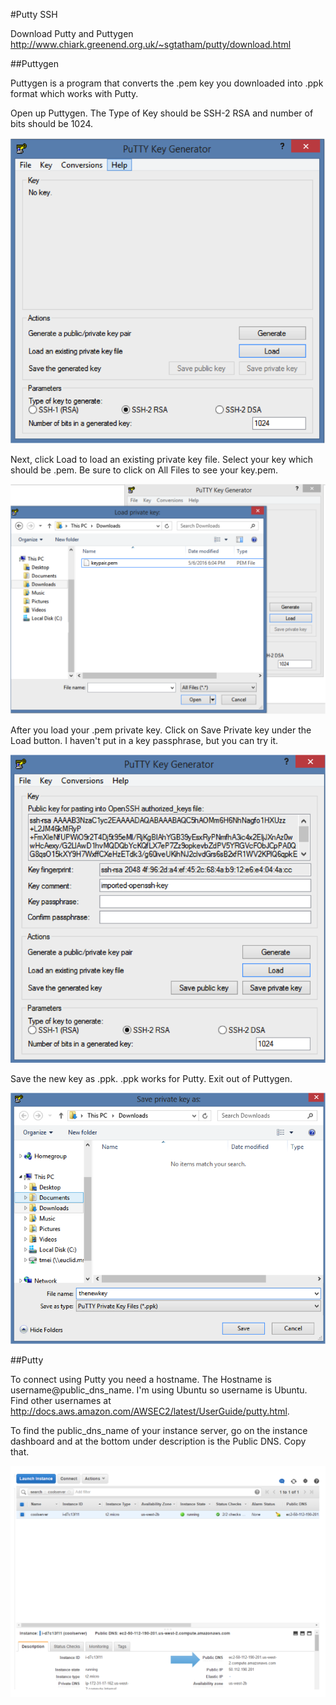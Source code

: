#Putty SSH

Download Putty and Puttygen 
http://www.chiark.greenend.org.uk/~sgtatham/putty/download.html

##Puttygen

Puttygen is a program that converts the .pem key you downloaded into .ppk format which works with Putty. 

Open up Puttygen. The Type of Key should be SSH-2 RSA and number of bits should be 1024.


![alt tag](https://github.com/TonyMeiDeveloper/GuideOnTheSide/blob/master/GuidePictures/puttygen1.png)


Next, click Load to load an existing private key file. Select your key which should be .pem. Be sure to click on All Files to see your key.pem. 


![alt tag](https://github.com/TonyMeiDeveloper/GuideOnTheSide/blob/master/GuidePictures/puttygen2.png)


After you load your .pem private key. Click on Save Private key under the Load button. I haven't put in a key passphrase, but you can try it. 


![alt tag](https://github.com/TonyMeiDeveloper/GuideOnTheSide/blob/master/GuidePictures/puttygen3.png)


Save the new key as .ppk. .ppk works for Putty. Exit out of Puttygen. 


![alt tag](https://github.com/TonyMeiDeveloper/GuideOnTheSide/blob/master/GuidePictures/puttygen4.png)


##Putty

To connect using Putty you need a hostname. The Hostname is username@public_dns_name. I'm using Ubuntu so username is Ubuntu. Find other usernames at http://docs.aws.amazon.com/AWSEC2/latest/UserGuide/putty.html. 

To find the public_dns_name of your instance server, go on the instance dashboard and at the bottom under description is the Public DNS. Copy that. 


![alt tag](https://github.com/TonyMeiDeveloper/GuideOnTheSide/blob/master/GuidePictures/publicdnsname.png)


